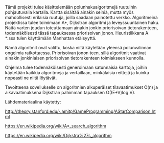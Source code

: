 Tämä projekti tulee käsittelemään polunhakualgoritmejä ruutuihin pohjautuvalla kartalla. Kartta sisältää ainakin seiniä, mutta myös mahdollisesti erilaisia ruutuja, joilla saadaan painotettu verkko. Algoritmeinä projektissa tulee toimimaan A*, Dijkstran algoritmi ja leveyssuuntainen haku. Näitä varten joudun toteuttamaan ainakin jonkin priorisoivan tietorakenteen, todennäköisesti tässä tapauksessa priorisoivan jonon. Heuristiikkana A *:ssa tulen käyttämään Manhattan etäisyyttä.

Nämä algoritmit ovat valittu, koska niitä käytetään yleensä polunvalinnan ongelmia ratkottaessa. Priorisoivan jonon teen, sillä algoritmit vaativat ainakin jonkinlaisen priorisoivan tietorakenteen toimiakseen kunnolla.

Ohjelma tulee todennäköisesti generoimaan satunnaisia karttoja, joihin käytetään kaikkia algoritmeja ja vertaillaan, minkälaisia reittejä ja kuinka nopeasti ne niitä löytävät.

Tavoitteena sovellukselle on algoritmien alkuperäiset tilavaatimukset O(n) ja aikavaatimuksena Dijkstran pahimman tapauksen O((E+V)log V).

Lähdemateriaalina käytetty:

http://theory.stanford.edu/~amitp/GameProgramming/AStarComparison.html

https://en.wikipedia.org/wiki/A*_search_algorithm

https://en.wikipedia.org/wiki/Dijkstra%27s_algorithm
